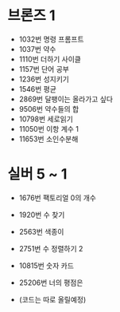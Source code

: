 # 브론즈 1
* 1032번 명령 프롬프트
* 1037번 약수
* 1110번 더하기 사이클
* 1157번 단어 공부
* 1236번 성지키기
* 1546번 평균
* 2869번 달팽이는 올라가고 싶다
* 9506번 약수들의 합
* 10798번 세로읽기
* 11050번 이항 계수 1
* 11653번 소인수분해

# 실버 5 ~ 1
* 1676번 팩토리얼 0의 개수
* 1920번 수 찾기
* 2563번 색종이
* 2751번 수 정렬하기 2
* 10815번 숫자 카드
* 25206번 너의 평점은

* (코드는 따로 올릴예정)